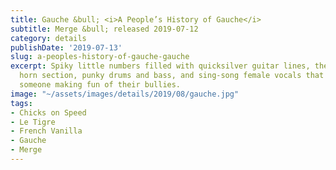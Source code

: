```yaml
---
title: Gauche &bull; <i>A People’s History of Gauche</i>
subtitle: Merge &bull; released 2019-07-12
category: details
publishDate: '2019-07-13'
slug: a-peoples-history-of-gauche-gauche
excerpt: Spiky little numbers filled with quicksilver guitar lines, the occasional
  horn section, punky drums and bass, and sing-song female vocals that sound like
  someone making fun of their bullies.
image: "~/assets/images/details/2019/08/gauche.jpg"
tags:
- Chicks on Speed
- Le Tigre
- French Vanilla
- Gauche
- Merge
---
```


